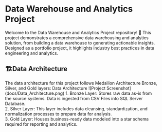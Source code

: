 # Data Warehouse and Analytics Project
Welcome to the Data Warehouse and Analytics Project repository! 🚀
This project demonstrates a comprehensive data warehousing and analytics solution, from building a data warehouse to generating actionable insights. Designed as a portfolio project, it highlights industry best practices in data engineering and analytics.

 <h2>🏗️Data Architecture</h2>
The data architecture for this project follows Medallion Architecture Bronze, Silver, and Gold layers: Data Architecture
![Project Screenshot](docs/Data_Architecture.png)
1. Bronze Layer: Stores raw data as-is from the source systems. Data is ingested from CSV Files into SQL Server Database.</br>
2. Silver Layer: This layer includes data cleansing, standardization, and normalization processes to prepare data for analysis.</br>
3. Gold Layer: Houses business-ready data modeled into a star schema required for reporting and analytics.</br>

